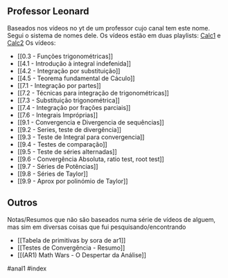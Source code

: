 ## Professor Leonard
Baseados nos vídeos no yt de um professor cujo canal tem este nome.
Segui o sistema de nomes dele. 
Os vídeos estão em duas playlists: [Calc1](https://www.youtube.com/playlist?list=PLF797E961509B4EB5) e [Calc2](https://www.youtube.com/playlist?list=PLDesaqWTN6EQ2J4vgsN1HyBeRADEh4Cw-)
Os vídeos:
- [[0.3 - Funções trigonométricas]]
- [[4.1 - Introdução à integral indefenida]]
- [[4.2 - Integração por substituição]]
- [[4.5 - Teorema fundamental de Cáculo]]
- [[7.1 - Integração por partes]]
- [[7.2 - Técnicas para integração de trigonométricas]]
- [[7.3 - Substituição trigonométrica]]
- [[7.4 - Integração por frações parciais]]
- [[7.6 - Integrais Impróprias]]
- [[9.1 - Convergencia e Divergencia de sequências]]
- [[9.2 - Series, teste de divergência]]
- [[9.3 - Teste de Integral para convergencia]]
- [[9.4 - Testes de comparação]]
- [[9.5 - Teste de séries alternadas]]
- [[9.6 - Convergência Absoluta, ratio test, root test]]
- [[9.7 - Séries de Potências]]
- [[9.8 - Séries de Taylor]]
- [[9.9 - Aprox por polinómio de Taylor]]

## Outros
Notas/Resumos que não são baseados numa série de vídeos de alguem, mas sim em diversas coisas que fui pesquisando/encontrando
- [[Tabela de primitivas by sora de ar1]]
- [[Testes de Convergência - Resumo]]
- [[(AR1) Math Wars - O Despertar da Análise]]

#anal1 #index 